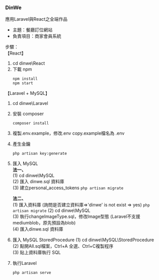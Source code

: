 ### DinWe
應用Laravel與React之全端作品
- 主題：餐廳訂位網站
- 負責項目：商家會員系統

步驟：  
【React】
1. cd dinwe\React
2. 下載 npm
    ```
    npm install
    npm start
    ```  
  
【Laravel + MySQL】
1. cd dinwe\Laravel
2. 安裝 composer
    ```
    composer install
    ```
3. 複製.env.example，修改.env copy.example檔名為 .env
4. 產生金鑰
    ```
    php artisan key:generate
    ```
5. 匯入 MySQL  
    **法一、**  
    (1) cd dinwe\MySQL  
    (2) 匯入 dinwe.sql 資料庫  
    (3) 建立personal_access_tokens
        ```
        php artisan migrate
        ``` 
    
    **法二、**  
    (1) 匯入資料庫 (詢問是否建立資料庫=>'dinwe' is not exist => yes)
        ```
        php artisan migrate
        ```
    (2) cd dinwe\MySQL  
    (3) 執行changeImageType.sql，修改Image型態 (Laravel不支援mediumblob，原先預設為blob)  
    (4) 匯入dinwe.sql 資料庫  
    
6. 匯入 MySQL StoredProcedure
    (1) cd dinwe\MySQL\StoredProcedure  
    (2) 點開All.sql檔案，Ctrl+A 全選、Ctrl+C複製程序  
    (3) 貼上資料庫執行 SQL  
    
7. 執行Laravel 
    ```
    php artisan serve
    ```

